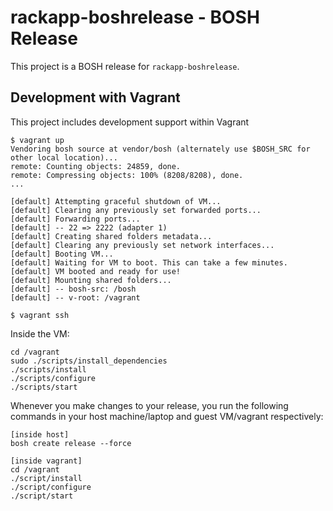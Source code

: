 # rackapp-boshrelease - BOSH Release

This project is a BOSH release for `rackapp-boshrelease`.

## Development with Vagrant

This project includes development support within Vagrant

```
$ vagrant up
Vendoring bosh source at vendor/bosh (alternately use $BOSH_SRC for other local location)...
remote: Counting objects: 24859, done.
remote: Compressing objects: 100% (8208/8208), done.
...

[default] Attempting graceful shutdown of VM...
[default] Clearing any previously set forwarded ports...
[default] Forwarding ports...
[default] -- 22 => 2222 (adapter 1)
[default] Creating shared folders metadata...
[default] Clearing any previously set network interfaces...
[default] Booting VM...
[default] Waiting for VM to boot. This can take a few minutes.
[default] VM booted and ready for use!
[default] Mounting shared folders...
[default] -- bosh-src: /bosh
[default] -- v-root: /vagrant

$ vagrant ssh
```

Inside the VM:

```
cd /vagrant
sudo ./scripts/install_dependencies
./scripts/install
./scripts/configure
./scripts/start
```

Whenever you make changes to your release, you run the following commands in your host machine/laptop and guest VM/vagrant respectively:

```
[inside host]
bosh create release --force

[inside vagrant]
cd /vagrant
./script/install
./script/configure
./script/start
```
